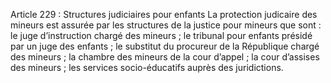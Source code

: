 Article 229 : Structures judiciaires pour enfants
La protection judicaire des mineurs est assurée par les structures de la justice pour mineurs que sont :
le juge d’instruction chargé des mineurs ;
le tribunal pour enfants présidé par un juge des enfants ;
le substitut du procureur de la République chargé des mineurs ;
la chambre des mineurs de la cour d’appel ;
la cour d’assises des mineurs ;
les services socio-éducatifs auprès des juridictions.